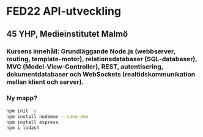 # FED22 API-utveckling

## 45 YHP, Medieinstitutet Malmö

### Kursens innehåll: Grundläggande Node.js (webbserver, routing, template-motor), relationsdatabaser (SQL-databaser), MVC (Model-View-Controller), REST, autentisering, dokumentdatabaser och WebSockets (realtidskommunikation mellan klient och server).

### Ny mapp?

```zsh
npm init -y
npm install nodemon --save-dev
npm install express
npm i lodash
```
